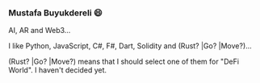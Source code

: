 ### Mustafa Buyukdereli 😄

AI, AR and Web3...

I like Python, JavaScript, C#, F#, Dart, Solidity and (Rust? |Go? |Move?)...

(Rust? |Go? |Move?) means that I should select one of them for "DeFi World". I haven't decided yet.
